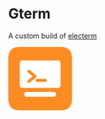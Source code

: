 

# Gterm

A custom build of [electerm](https://github.com/electerm/electerm)

![Gterm Logo](icons/128x128.png)